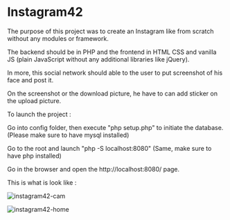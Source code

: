 # Instagram42

The purpose of this project was to create an Instagram like from scratch without any modules or framework.

The backend should be in PHP and the frontend in HTML CSS and vanilla JS (plain JavaScript without any additional libraries like jQuery).

In more, this social network should able to the user to put screenshot of his face and post it.

On the screenshot or the download picture, he have to can add sticker on the upload picture.


To launch the project :

Go into config folder, then execute "php setup.php" to initiate the database. (Please make sure to have mysql installed)

Go to the root and launch "php -S localhost:8080" (Same, make sure to have php installed)

Go in the browser and open the http://localhost:8080/ page.


This is what is look like :

![instagram42-cam](https://media.giphy.com/media/3fdDSYp26ucsyD4d8U/giphy.gif)

![instagram42-home](http://g.recordit.co/exWiutoe2D.gif)
